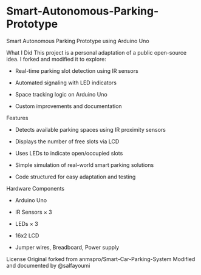 # Smart-Autonomous-Parking-Prototype
Smart Autonomous Parking Prototype using Arduino Uno

What I Did
This project is a personal adaptation of a public open-source idea. I forked and modified it to explore:

- Real-time parking slot detection using IR sensors

- Automated signaling with LED indicators

- Space tracking logic on Arduino Uno

- Custom improvements and documentation


Features
- Detects available parking spaces using IR proximity sensors

- Displays the number of free slots via LCD

- Uses LEDs to indicate open/occupied slots

- Simple simulation of real-world smart parking solutions

- Code structured for easy adaptation and testing


Hardware Components
- Arduino Uno

- IR Sensors × 3

- LEDs × 3

- 16x2 LCD

- Jumper wires, Breadboard, Power supply


License
Original forked from anmspro/Smart-Car-Parking-System
Modified and documented by @salfayoumi
